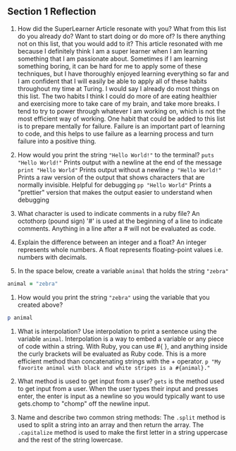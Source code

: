 ## Section 1 Reflection

1. How did the SuperLearner Article resonate with you? What from this list do you already do? Want to start doing or do more of? Is there anything not on this list, that you would add to it?
This article resonated with me because I definitely think I am a super learner when I am learning something that I am passionate about. Sometimes if I am learning something boring, it can be hard for me to apply some of these techniques, but I have thoroughly enjoyed learning everything so far and I am confident that I will easily be able to apply all of these habits throughout my time at Turing. I would say I already do most things on this list. The two habits I think I could do more of are eating healthier and exercising more to take care of my brain, and take more breaks. I tend to try to power through whatever I am working on, which is not the most efficient way of working. One habit that could be added to this list is to prepare mentally for failure. Failure is an important part of learning to code, and this helps to use failure as a learning process and turn failure into a positive thing.

1. How would you print the string `"Hello World!"` to the terminal?
`puts "Hello World!"`  Prints output with a newline at the end of the message
`print "Hello World"`  Prints output without a newline
`p "Hello World!"`  Prints a raw version of the output that shows characters that are normally invisible. Helpful for debugging
`pp "Hello World"`  Prints a "prettier" version that makes the output easier to understand when debugging

1. What character is used to indicate comments in a ruby file?
An octothorp (pound sign) '#' is used at the beginning of a line to indicate comments. Anything in a line after a # will not be evaluated as code.

1. Explain the difference between an integer and a float?
An integer represents whole numbers. A float represents floating-point values i.e. numbers with decimals.

1. In the space below, create a variable `animal` that holds the string `"zebra"`
```ruby
animal = "zebra"
```

1. How would you print the string `"zebra"` using the variable that you created above?
```ruby
p animal
```

1. What is interpolation? Use interpolation to print a sentence using the variable `animal`.
Interpolation is a way to embed a variable or any piece of code within a string. With Ruby, you can use #{ }, and anything inside the curly brackets will be evaluated as Ruby code. This is a more efficient method than concatenating strings with the + operator.
`p "My favorite animal with black and white stripes is a #{animal}."`

1. What method is used to get input from a user?
`gets` is the method used to get input from a user. When the user types their input and presses enter, the enter is input as a newline so you would typically want to use gets.chomp to "chomp" off the newline input.

1. Name and describe two common string methods:
The `.split` method is used to split a string into an array and then return the array.
The `.capitalize` method is used to make the first letter in a string uppercase and the rest of the string lowercase.

